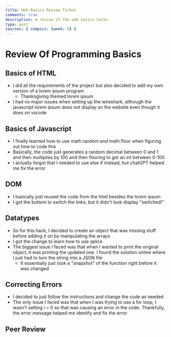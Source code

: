 ```yaml
---
title: Web Basics Review Ticket
comments: true
description: A review of the web basics hacks
type: post
courses: { compsci: {week: 6} }
---
```


# Review Of Programming Basics

## Basics of HTML
- I did all the requirements of the project but also decided to add my own version of a lorem ipsum program
    - Thanksgiving themed lorem ipsum
- I had no major issues when setting up the wireshark, although the javascript lorem ipsum does not display on the website even though it does on vscode

## Basics of Javascript
- I finally learned how to use math.random and math.floor when figuring out how to code this
- Basically, the code just generates a random decimal between 0 and 1 and then multiplies by 100 and then flooring to get an int between 0-100
- I actually forgot that I needed to use else if instead, but chatGPT helped me fix the error

## DOM
- I basically just reused the code from the html besides the lorem ipsum
- I got the buttom to switch the links, but it didn't look display "switched!"

## Datatypes
- So for this hack, I decided to create an object that was missing stuff before adding it on by manipulating the arrays
- I got the change to learn how to use splice
- The biggest issue I faced was that when I wanted to print the original object, it was printing the updated one. I found the solution online where I just had to turn the string into a JSON file
    - It essentially just took a "snapshot" of the function right before it was changed

## Correcting Errors
- I decided to just follow the instructions and change the code as needed
- The only issue I faced was that when I was trying to use a for loop, I wasn't setting i = 0 so that was causing an error in the code. Thankfully, the error message helped me identify and fix the error

## Peer Review

